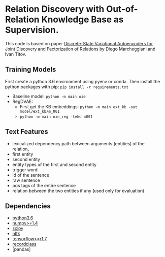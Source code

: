 # Relation Discovery with Out-of-Relation Knowledge Base as Supervision.

This code is based on paper [Discrete-State Variational Autoencoders for Joint Discovery and Factorization of Relations](https://transacl.org/ojs/index.php/tacl/article/viewFile/761/190) by Diego Marcheggiani and Ivan Titov.

## Training Models

First create a python 3.6 environment using pyenv or conda. Then install the python packages with pip:
`pip install -r requirements.txt`

- Baseline model: `python -m main oie`
- RegDVAE: 
  - First get the KB embeddings: `python -m main ext_kb -out model/ext_kb/m_001`
  - `python -m main oie_reg -lekd m001`

## Text Features

 - lexicalized dependency path between arguments (entities) of the relation,
 - first entity
 - second entity
 - entity types of the first and second entity
 - trigger word
 - id of the sentence
 - raw sentence
 - pos tags of the entire sentence
 - relation between the two entities if any (used only for evaluation)

## Dependencies
- [python3.6](https://www.python.org)
- [numpy>=1.4](http://http://www.numpy.org/)
- [scipy](http://https://www.scipy.org/)
- [nltk](http://http://www.nltk.org/)
- [tensorflow>=r1.7](https://www.tensorflow.org/)
- [recordclass](http://nbviewer.jupyter.org/urls/bitbucket.org/intellimath/recordclass/raw/default/examples/what_is_recordclass.ipynb)
- [pandas]
